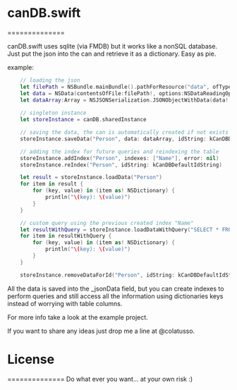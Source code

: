 # canDB.swift
==============

canDB.swift uses sqlite (via FMDB) but it works like a nonSQL database.
Just put the json into the can and retrieve it as a dictionary.
Easy as pie.

example:

```swift
    // loading the json
    let filePath = NSBundle.mainBundle().pathForResource("data", ofType:"json")
    let data = NSData(contentsOfFile:filePath!, options:NSDataReadingOptions.DataReadingUncached, error:nil)
    let dataArray:Array = NSJSONSerialization.JSONObjectWithData(data!, options: NSJSONReadingOptions.allZeros, error: nil) as! Array<Dictionary<String, String>>
    
    // singleton instance
    let storeInstance = canDB.sharedInstance

    // saving the data, the can is automatically created if not exists
    storeInstance.saveData("Person", data: dataArray, idString: kCanDBDefaultIdString, error: nil)

    // adding the index for future queries and reindexing the table
    storeInstance.addIndex("Person", indexes: ["Name"], error: nil)
    storeInstance.reIndex("Person", idString: kCanDBDefaultIdString)

    let result = storeInstance.loadData("Person")
    for item in result {
        for (key, value) in (item as! NSDictionary) {
            println("\(key): \(value)")
        }
    }

    // custom query using the previous created index "Name"
    let resultWithQuery = storeInstance.loadDataWithQuery("SELECT * FROM Person WHERE Name='John'")
    for item in resultWithQuery {
        for (key, value) in (item as! NSDictionary) {
            println("\(key): \(value)")
        }
    }

    storeInstance.removeDataForId("Person", idString: kCanDBDefaultIdString, idsToDelete: ["17", "19"], error: nil)
```

All the data is saved into the _jsonData field, but you can create indexes to perform queries
and still access all the information using dictionaries keys instead of worrying with table columns.

For more info take a look at the example project.

If you want to share any ideas just drop me a line at @colatusso.


# License
==============
Do what ever you want... at your own risk :)
